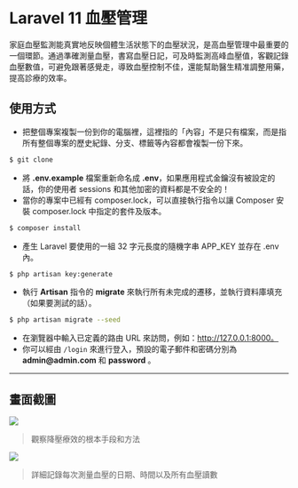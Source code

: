 # Laravel 11 血壓管理

家庭血壓監測能真實地反映個體生活狀態下的血壓狀況，是高血壓管理中最重要的一個環節。通過準確測量血壓，書寫血壓日記，可及時監測高峰血壓值，客觀記錄血壓數值，可避免跟著感覺走，導致血壓控制不佳，還能幫助醫生精准調整用藥，提高診療的效率。

## 使用方式
- 把整個專案複製一份到你的電腦裡，這裡指的「內容」不是只有檔案，而是指所有整個專案的歷史紀錄、分支、標籤等內容都會複製一份下來。
```sh
$ git clone
```
- 將 __.env.example__ 檔案重新命名成 __.env__，如果應用程式金鑰沒有被設定的話，你的使用者 sessions 和其他加密的資料都是不安全的！
- 當你的專案中已經有 composer.lock，可以直接執行指令以讓 Composer 安裝 composer.lock 中指定的套件及版本。
```sh
$ composer install
```
- 產生 Laravel 要使用的一組 32 字元長度的隨機字串 APP_KEY 並存在 .env 內。
```sh
$ php artisan key:generate
```
- 執行 __Artisan__ 指令的 __migrate__ 來執行所有未完成的遷移，並執行資料庫填充（如果要測試的話）。
```sh
$ php artisan migrate --seed
```
- 在瀏覽器中輸入已定義的路由 URL 來訪問，例如：http://127.0.0.1:8000。
- 你可以經由 `/login` 來進行登入，預設的電子郵件和密碼分別為 __admin@admin.com__ 和 __password__ 。

----

## 畫面截圖
![](https://i.imgur.com/THOBO49.png)
> 觀察降壓療效的根本手段和方法

![](https://i.imgur.com/3vIb6DF.png)
> 詳細記錄每次測量血壓的日期、時間以及所有血壓讀數
